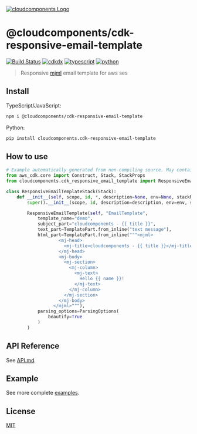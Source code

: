 [![cloudcomponents Logo](https://raw.githubusercontent.com/cloudcomponents/cdk-constructs/master/logo.png)](https://github.com/cloudcomponents/cdk-constructs)

# @cloudcomponents/cdk-responsive-email-template

[![Build Status](https://github.com/cloudcomponents/cdk-constructs/workflows/Build/badge.svg)](https://github.com/cloudcomponents/cdk-constructs/actions?query=workflow=Build)
[![cdkdx](https://img.shields.io/badge/buildtool-cdkdx-blue.svg)](https://github.com/hupe1980/cdkdx)
[![typescript](https://img.shields.io/badge/jsii-typescript-blueviolet.svg)](https://www.npmjs.com/package/@cloudcomponents/cdk-responsive-email-template)
[![python](https://img.shields.io/badge/jsii-python-blueviolet.svg)](https://pypi.org/project/cloudcomponents.cdk-responsive-email-template/)

> Responsive [mjml](https://documentation.mjml.io/) email template for aws ses

## Install

TypeScript/JavaScript:

```bash
npm i @cloudcomponents/cdk-responsive-email-template
```

Python:

```bash
pip install cloudcomponents.cdk-responsive-email-template
```

## How to use

```python
# Example automatically generated from non-compiling source. May contain errors.
from aws_cdk.core import Construct, Stack, StackProps
from cloudcomponents.cdk_responsive_email_template import ResponsiveEmailTemplate, TemplatePart

class ResponsiveEmailTemplateStack(Stack):
    def __init__(self, scope, id, *, description=None, env=None, stackName=None, tags=None, synthesizer=None, terminationProtection=None, analyticsReporting=None):
        super().__init__(scope, id, description=description, env=env, stackName=stackName, tags=tags, synthesizer=synthesizer, terminationProtection=terminationProtection, analyticsReporting=analyticsReporting)

        ResponsiveEmailTemplate(self, "EmailTemplate",
            template_name="demo",
            subject_part="cloudcomponents - {{ title }}",
            text_part=TemplatePart.from_inline("text message"),
            html_part=TemplatePart.from_inline("""<mjml>
                    <mj-head>
                      <mj-title>cloudcomponents - {{ title }}</mj-title>
                    </mj-head>
                    <mj-body>
                      <mj-section>
                        <mj-column>
                          <mj-text>
                            Hello {{ name }}!
                          </mj-text>
                        </mj-column>
                      </mj-section>
                    </mj-body>
                  </mjml>"""),
            parsing_options=ParsingOptions(
                beautify=True
            )
        )
```

## API Reference

See [API.md](https://github.com/cloudcomponents/cdk-constructs/tree/master/packages/cdk-responsive-email-template/API.md).

## Example

See more complete [examples](https://github.com/cloudcomponents/cdk-constructs/tree/master/examples).

## License

[MIT](https://github.com/cloudcomponents/cdk-constructs/tree/master/packages/cdk-responsive-email-template/LICENSE)
